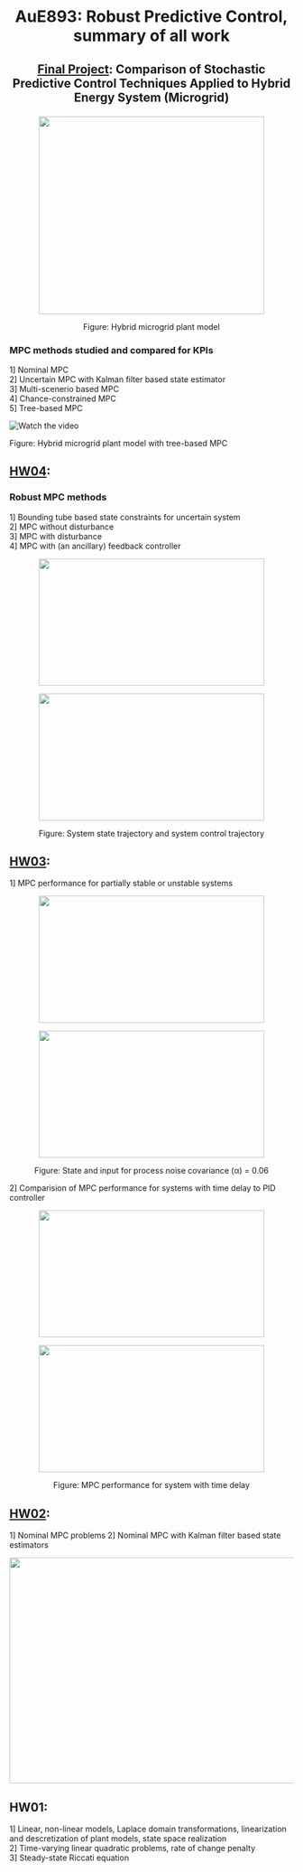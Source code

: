 # <p align="center"> AuE893: Robust Predictive Control, summary of all work </p>

## <p align="center"> [Final Project](https://github.com/vipulkumbhar/AuE893_Robust_Predictive_Control/tree/main/Final_project): Comparison of Stochastic Predictive Control Techniques Applied to Hybrid Energy System (Microgrid) </p>

<p align="center">
  <img width="400" height="350"
       src="https://github.com/vipulkumbhar/AuE893_Robust_Predictive_Control/blob/main/Final_project/Plantmodel.png">
</p>
<p align="center">
  Figure: Hybrid microgrid plant model
</p>

### MPC methods studied and compared for KPIs
1] Nominal MPC  
2] Uncertain MPC with Kalman filter based state estimator  
3] Multi-scenerio based MPC  
4] Chance-constrained MPC  
5] Tree-based MPC  
  
  
![Watch the video](https://github.com/vipulkumbhar/AuE893_Robust_Predictive_Control/blob/main/Final_project/tbmpcVideoFile.gif)
<p align="left">
  Figure: Hybrid microgrid plant model with tree-based MPC
</p>

## [HW04](https://github.com/vipulkumbhar/AuE893_Robust_Predictive_Control/tree/main/Homework_4):
### Robust MPC methods
1] Bounding tube based state constraints for uncertain system  
2] MPC without disturbance  
3] MPC with disturbance  
4] MPC with (an ancillary) feedback controller  
<p align="center">
  <img width="400" height="225" src="https://github.com/vipulkumbhar/AuE893_Robust_Predictive_Control/blob/main/Homework_4/Result_plots/4b3_state_withfeedback.png">
</p>
<p align="center">
  <img width="400" height="225" src="https://github.com/vipulkumbhar/AuE893_Robust_Predictive_Control/blob/main/Homework_4/Result_plots/4b3_input_withfeedback.png">
</p>

<p align="center">
  Figure: System state trajectory and system control trajectory
</p>

## [HW03](https://github.com/vipulkumbhar/AuE893_Robust_Predictive_Control/tree/main/Homework_3):
1] MPC performance for partially stable or unstable systems
<p align="center"> <img width="400" height="225" src="https://github.com/vipulkumbhar/AuE893_Robust_Predictive_Control/blob/main/Homework_3/Result_plots/3a06s.png" </p> 
<p align="center"> <img width="400" height="225" src="https://github.com/vipulkumbhar/AuE893_Robust_Predictive_Control/blob/main/Homework_3/Result_plots/3a06i.png"> </p>

<p align="center">
  Figure: State and input for process noise covariance (α)  = 0.06
</p>

2] Comparision of MPC performance for systems with time delay to PID controller
<p align="center"> <img width="400" height="225" src="https://github.com/vipulkumbhar/AuE893_Robust_Predictive_Control/blob/main/Homework_3/Result_plots/3boutput.png" </p> 
<p align="center"> <img width="400" height="225" src="https://github.com/vipulkumbhar/AuE893_Robust_Predictive_Control/blob/main/Homework_3/Result_plots/3binput.png"> </p>

<p align="center">
  Figure: MPC performance for system with time delay
</p>

## [HW02](https://github.com/vipulkumbhar/AuE893_Robust_Predictive_Control/tree/main/Homework_2): 
1] Nominal MPC problems
2] Nominal MPC with Kalman filter based state estimators

<p align="center">
  <img width="600" height="400"
  src="https://github.com/vipulkumbhar/AuE893_Robust_Predictive_Control/blob/main/Homework_2/Result_plots/2d.png">
</p>

## HW01: 
1] Linear, non-linear models, Laplace domain transformations, linearization and descretization of plant models, state space realization   
2] Time-varying linear quadratic problems, rate of change penalty   
3] Steady-state Riccati equation   
